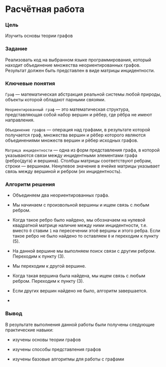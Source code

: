 # Расчётная работа

### Цель

Изучить основы теории графов

### Задание

Реализовать код на выбранном языке программирования, который находит  объединение множества неориентированных графов. Результат должен быть представлен в виде матрицы инцидентности.

### Ключевые понятия

`Граф` — математическая абстракция реальной системы любой природы, объекты которой обладают парными связями.

`Неориентированный граф` —  это математическая структура, представляющая собой набор вершин и рёбер, где рёбра не имеют направления.

`Объединение графов` — операция над графами, в результате которой получается граф, множества вершин и рёбер которого являются объединениями множеств вершин и рёбер исходных графов.

`Матрица инцидентности` — одна из форм представления графа, в которой указываются связи между инцидентными элементами графа (ребро(дуга) и вершина). Столбцы матрицы соответствуют ребрам, строки — вершинам. Ненулевое значение в ячейке матрицы указывает связь между вершиной и ребром (их инцидентность).


### Алгоритм решения

* Объединяем два неориентированных графа.

* Мы начинаем с произвольной вершины и ищем связь с любым ребром.

* Когда такое ребро было найдено, мы обозначаем на нулевой квадратной матрице наличие между ними инцидентности, т.е. вместо `0` ставим `1` на пересечении этоё вершны и этого ребра. Если такое ребро не было найдено то оставляем `0` и переходим к пункту (5).

* На данной вершине мы выполняем поиск связи с другим ребром. Переходим к пункту (3).

* Мы переходим к другой вершине.

* Когда такая вершина была найдена, мы ищем связь с любым ребром. Переходим к пункту (3).

* Если других вершин найдено не было, алгоритм завершается.
* 

### Вывод

В результате выполнения данной работы были получены следующие практические навыки:

- изучены основы теории графов

- изучены способы представления графов

- изучены базовые алгоритмы для работы с графами